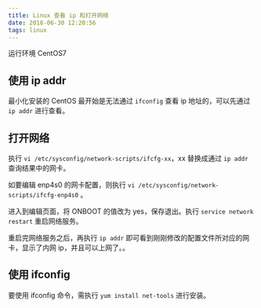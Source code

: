 ```yaml
---
title: Linux 查看 ip 和打开网络
date: 2018-06-30 12:20:56
tags: linux
---
```


运行环境 CentOS7

## 使用 ip addr

最小化安装的 CentOS 最开始是无法通过 `ifconfig` 查看 ip 地址的，可以先通过 `ip addr` 进行查看。

## 打开网络

执行 `vi /etc/sysconfig/network-scripts/ifcfg-xx`，xx 替换成通过 `ip addr` 查询结果中的网卡。

如要编辑 enp4s0 的网卡配置，则执行  `vi /etc/sysconfig/network-scripts/ifcfg-enp4s0` 。

进入到编辑页面，将 ONBOOT 的值改为 yes，保存退出。执行 `service network restart` 重启网络服务。

重启完网络服务之后，再执行 `ip addr` 即可看到刚刚修改的配置文件所对应的网卡，显示了内网 ip，并且可以上网了。。

## 使用 ifconfig

要使用 ifconfig 命令，需执行 `yum install net-tools` 进行安装。